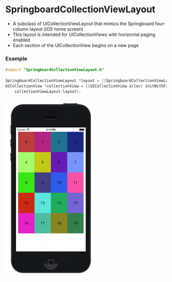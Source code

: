 SpringboardCollectionViewLayout
===============================

* A subclass of UICollectionViewLayout that mimics the Springboard four-column layout (iOS home screen)
* This layout is intended for UICollectionViews with horizontal paging enabled
* Each section of the UICollectionView begins on a new page

### Example

```objective-c
#import "SpringboardCollectionViewLayout.h"

SpringboardCollectionViewLayout *layout = [[SpringboardCollectionViewLayout alloc] init];
UICollectionView *collectionView = [[UICollectionView alloc] initWithFrame:someFrame
	collectionViewLayout:layout];
```

<p>
	<img src="https://github.com/luciensn/SpringboardCollectionViewLayout/blob/master/springboard-layout.png" alt="SpringboardCollectionViewLayout" />
</p>